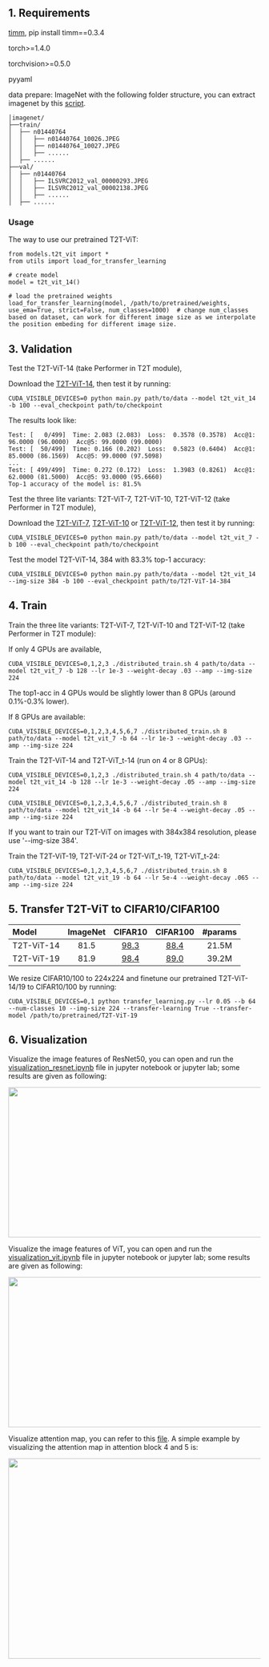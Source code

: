 ## 1. Requirements

[timm](https://github.com/rwightman/pytorch-image-models), pip install timm==0.3.4

torch>=1.4.0

torchvision>=0.5.0

pyyaml

data prepare: ImageNet with the following folder structure, you can extract imagenet by this [script](https://gist.github.com/BIGBALLON/8a71d225eff18d88e469e6ea9b39cef4).

```
│imagenet/
├──train/
│  ├── n01440764
│  │   ├── n01440764_10026.JPEG
│  │   ├── n01440764_10027.JPEG
│  │   ├── ......
│  ├── ......
├──val/
│  ├── n01440764
│  │   ├── ILSVRC2012_val_00000293.JPEG
│  │   ├── ILSVRC2012_val_00002138.JPEG
│  │   ├── ......
│  ├── ......
```

### Usage
The way to use our pretrained T2T-ViT:
```
from models.t2t_vit import *
from utils import load_for_transfer_learning 

# create model
model = t2t_vit_14()

# load the pretrained weights
load_for_transfer_learning(model, /path/to/pretrained/weights, use_ema=True, strict=False, num_classes=1000)  # change num_classes based on dataset, can work for different image size as we interpolate the position embeding for different image size.
```


## 3. Validation

Test the T2T-ViT-14 (take Performer in T2T module),

Download the [T2T-ViT-14](https://github.com/yitu-opensource/T2T-ViT/releases/download/main/81.5_T2T_ViT_14.pth.tar), then test it by running:

```
CUDA_VISIBLE_DEVICES=0 python main.py path/to/data --model t2t_vit_14 -b 100 --eval_checkpoint path/to/checkpoint
```
The results look like:

```
Test: [   0/499]  Time: 2.083 (2.083)  Loss:  0.3578 (0.3578)  Acc@1: 96.0000 (96.0000)  Acc@5: 99.0000 (99.0000)
Test: [  50/499]  Time: 0.166 (0.202)  Loss:  0.5823 (0.6404)  Acc@1: 85.0000 (86.1569)  Acc@5: 99.0000 (97.5098)
...
Test: [ 499/499]  Time: 0.272 (0.172)  Loss:  1.3983 (0.8261)  Acc@1: 62.0000 (81.5000)  Acc@5: 93.0000 (95.6660)
Top-1 accuracy of the model is: 81.5%

```

Test the three lite variants: T2T-ViT-7, T2T-ViT-10, T2T-ViT-12 (take Performer in T2T module),

Download the [T2T-ViT-7](https://github.com/yitu-opensource/T2T-ViT/releases/download/main/71.7_T2T_ViT_7.pth.tar), [T2T-ViT-10](https://github.com/yitu-opensource/T2T-ViT/releases/download/main/75.2_T2T_ViT_10.pth.tar) or [T2T-ViT-12](https://github.com/yitu-opensource/T2T-ViT/releases/download/main/76.5_T2T_ViT_12.pth.tar), then test it by running:

```
CUDA_VISIBLE_DEVICES=0 python main.py path/to/data --model t2t_vit_7 -b 100 --eval_checkpoint path/to/checkpoint
```

Test the model T2T-ViT-14, 384 with 83.3\% top-1 accuracy: 
```
CUDA_VISIBLE_DEVICES=0 python main.py path/to/data --model t2t_vit_14 --img-size 384 -b 100 --eval_checkpoint path/to/T2T-ViT-14-384 
```


## 4. Train

Train the three lite variants: T2T-ViT-7, T2T-ViT-10 and T2T-ViT-12 (take Performer in T2T module):

If only 4 GPUs are available,

```
CUDA_VISIBLE_DEVICES=0,1,2,3 ./distributed_train.sh 4 path/to/data --model t2t_vit_7 -b 128 --lr 1e-3 --weight-decay .03 --amp --img-size 224
```

The top1-acc in 4 GPUs would be slightly lower than 8 GPUs (around 0.1%-0.3% lower).

If 8 GPUs are available: 
```
CUDA_VISIBLE_DEVICES=0,1,2,3,4,5,6,7 ./distributed_train.sh 8 path/to/data --model t2t_vit_7 -b 64 --lr 1e-3 --weight-decay .03 --amp --img-size 224
```


Train the T2T-ViT-14 and T2T-ViT_t-14 (run on 4 or 8 GPUs):

```
CUDA_VISIBLE_DEVICES=0,1,2,3 ./distributed_train.sh 4 path/to/data --model t2t_vit_14 -b 128 --lr 1e-3 --weight-decay .05 --amp --img-size 224
```

```
CUDA_VISIBLE_DEVICES=0,1,2,3,4,5,6,7 ./distributed_train.sh 8 path/to/data --model t2t_vit_14 -b 64 --lr 5e-4 --weight-decay .05 --amp --img-size 224
```
If you want to train our T2T-ViT on images with 384x384 resolution, please use '--img-size 384'.


Train the T2T-ViT-19, T2T-ViT-24 or T2T-ViT_t-19, T2T-ViT_t-24:

```
CUDA_VISIBLE_DEVICES=0,1,2,3,4,5,6,7 ./distributed_train.sh 8 path/to/data --model t2t_vit_19 -b 64 --lr 5e-4 --weight-decay .065 --amp --img-size 224
```

## 5. Transfer T2T-ViT to CIFAR10/CIFAR100

| Model        |  ImageNet | CIFAR10 |  CIFAR100| #params| 
| :---         |    :---:  | :---:   |  :---:   |   :---:  | 
| T2T-ViT-14   |   81.5    |[98.3](https://github.com/yitu-opensource/T2T-ViT/releases/download/main/cifar10_t2t-vit_14_98.3.pth)  | [88.4](https://github.com/yitu-opensource/T2T-ViT/releases/download/main/cirfar100_t2t-vit-14_88.4.pth) | 21.5M    | 
| T2T-ViT-19   |   81.9    |[98.4](https://github.com/yitu-opensource/T2T-ViT/releases/download/main/cifar10_t2t-vit_19_98.4.pth)  | [89.0](https://github.com/yitu-opensource/T2T-ViT/releases/download/main/cifar100_t2t-vit-19_89.0.pth) |39.2M     | 

We resize CIFAR10/100 to 224x224 and finetune our pretrained T2T-ViT-14/19 to CIFAR10/100 by running:

```
CUDA_VISIBLE_DEVICES=0,1 python transfer_learning.py --lr 0.05 --b 64 --num-classes 10 --img-size 224 --transfer-learning True --transfer-model /path/to/pretrained/T2T-ViT-19
```

## 6. Visualization

Visualize the image features of ResNet50, you can open and run the [visualization_resnet.ipynb](https://github.com/yitu-opensource/T2T-ViT/blob/main/visualization_resnet.ipynb) file in jupyter notebook or jupyter lab; some results are given as following:

<p align="center">
<img src="https://github.com/yitu-opensource/T2T-ViT/blob/main/images/resnet_conv1.png" width="600" height="300"/>
</p>

Visualize the image features of ViT, you can open and run the [visualization_vit.ipynb](https://github.com/yitu-opensource/T2T-ViT/blob/main/visualization_vit.ipynb) file in jupyter notebook or jupyter lab; some results are given as following:

<p align="center">
<img src="https://github.com/yitu-opensource/T2T-ViT/blob/main/images/vit_block1.png" width="600" height="300"/>
</p>

Visualize attention map, you can refer to this [file](https://github.com/jeonsworld/ViT-pytorch/blob/main/visualize_attention_map.ipynb). A simple example by visualizing the attention map in attention block 4 and 5 is:


<p align="center">
<img src="https://github.com/yitu-opensource/T2T-ViT/blob/main/images/attention_visualization.png" width="600" height="400"/>
</p>


